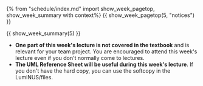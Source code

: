 {% from "schedule/index.md" import show_week_pagetop, show_week_summary with context%}
{{ show_week_pagetop(5, "notices") }}

{{ show_week_summary(5) }}

<box type="tip" dismissible>

* **One part of this week's lecture is not covered in the textbook** and is relevant for your team project. You are encouraged to attend this week's lecture even if you don't normally come to lectures.
* **The UML Reference Sheet will be useful during this week's lecture**. If you don't have the hard copy, you can use the softcopy in the LumiNUS/files.
</box>